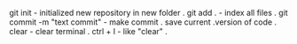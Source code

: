 git init - initialized new repository in new folder .
git add . - index all files .
git commit -m "text commit" - make commit . save current .version of code .
clear - clear terminal .
ctrl + l - like "clear" .